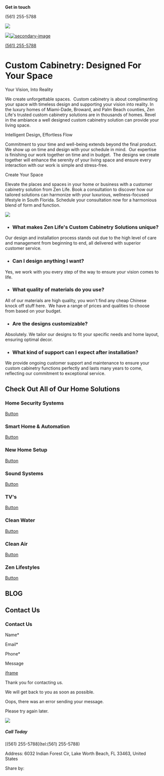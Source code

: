 **Get in touch**

(561) 255-5788

[![](https://irp.cdn-website.com/ec518403/dms3rep/multi/Zen-life-logo-black-1920w.webp)](https://www.gozen.life/)

[![](https://irp.cdn-website.com/ec518403/dms3rep/multi/Zen-Life-Logo-1920w.webp)![secondary-image](https://irp.cdn-website.com/ec518403/dms3rep/multi/Zen-life-logo-black-1920w.webp)](https://www.gozen.life/)

[(561) 255-5788](https://www.gozen.life/)

# Custom Cabinetry: Designed For Your Space

Your Vision, Into Reality

We create unforgettable spaces.  Custom cabinetry is about complimenting your space with timeless design and supporting your vision into reality. In the luxury homes of Miami-Dade, Broward, and Palm Beach counties, Zen Life's trusted custom cabinetry solutions are in thousands of homes. Revel in the ambiance a well designed custom cabinetry solution can provide your living space.

Intelligent Design, Effortless Flow

Commitment to your time and well-being extends beyond the final product.  We show up on time and design with your schedule in mind.  Our expertise is finishing our work together on time and in budget.  The designs we create together will enhance the serenity of your living space and ensure every interaction with our work is simple and stress-free.

Create Your Space

Elevate the places and spaces in your home or business with a customer cabinetry solution from Zen Life. Book a consultation to discover how our tailored solutions can harmonize with your luxurious, wellness-focused lifestyle in South Florida. Schedule your consultation now for a harmonious blend of form and function.

![](https://lirp.cdn-website.com/ec518403/dms3rep/multi/opt/Screen+Shot+2024-09-17+at+2.07.20+PM-1920w.png)

- ### What makes Zen Life's Custom Cabinetry Solutions unique?



















Our design and installation process stands out due to the high level of care and management from beginning to end, all delivered with superior customer service.

- ### Can I design anything I want?



















Yes, we work with you every step of the way to ensure your vision comes to life.

- ### What quality of materials do you use?



















All of our materials are high quality, you won't find any cheap Chinese knock off stuff here.  We have a range of prices and qualities to choose from based on your budget.

- ### Are the designs customizable?



















Absolutely. We tailor our designs to fit your specific needs and home layout, ensuring optimal decor.

- ### What kind of support can I expect after installation?



















We provide ongoing customer support and maintenance to ensure your custom cabinetry functions perfectly and lasts many years to come, reflecting our commitment to exceptional service.


## Check Out All of Our Home Solutions

### Home Security Systems

[Button](https://www.gozen.life/services/home-security)

### Smart Home & Automation

[Button](https://www.gozen.life/services/smart-home-automation)

### New Home Setup

[Button](https://www.gozen.life/services/new-home-setup)

### Sound Systems

[Button](https://www.gozen.life/services/sound-systems)

### TV's

[Button](https://www.gozen.life/services/tvs)

### Clean Water

[Button](https://www.gozen.life/services/clean-water)

### Clean Air

[Button](https://www.gozen.life/services/clean-air)

### Zen Lifestyles

[Button](https://www.gozen.life/services/zen-lifestyles)

## BLOG

## Contact Us

### Contact Us

Name\*

Email\*

Phone\*

Message

[iframe](https://www.google.com/recaptcha/api2/anchor?ar=1&k=6LeiWB8UAAAAAHYnVJM7_-7ap6bXCUNGiv7bBPME&co=aHR0cHM6Ly93d3cuZ296ZW4ubGlmZTo0NDM.&hl=en&v=rW64dpMGAGrjU7JJQr9xxPl8&theme=light&size=invisible&badge=bottomleft&cb=9ghykguyoftw)

Thank you for contacting us.

We will get back to you as soon as possible.

Oops, there was an error sending your message.

Please try again later.

![](https://irp.cdn-website.com/ec518403/dms3rep/multi/zen-life-shadow-373w.webp)

##### Call Today

[(561) 255-5788](tel:(561) 255-5788)

Address: 6032 Indian Forest Cir, Lake Worth Beach, FL 33463, United States

Share by:
